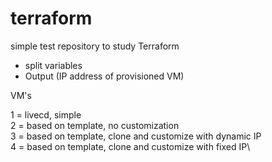 # terraform
simple test repository to study Terraform


- split variables
- Output (IP address of provisioned VM)



VM's

1 = livecd, simple\
2 = based on template, no customization\
3 = based on template, clone and customize with dynamic IP\
4 = based on template, clone and customize with fixed IP\

